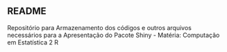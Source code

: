 ## README

Repositório para Armazenamento dos códigos e outros arquivos necessários
para a Apresentação do Pacote Shiny - Matéria: Computação em Estatística 2 R
